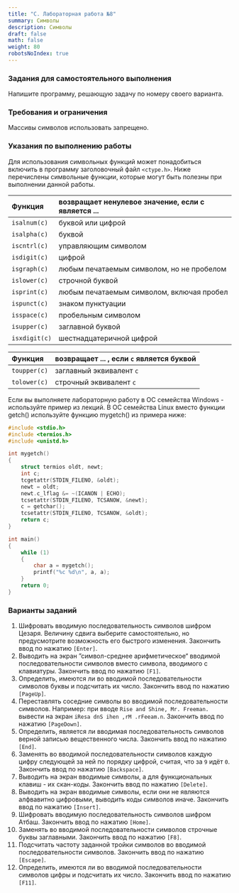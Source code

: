```yaml
---
title: "C. Лабораторная работа №8"
summary: Символы
description: Символы
draft: false
math: false
weight: 80
robotsNoIndex: true
---
```


### Задания для самостоятельного выполнения

Напишите программу, решающую задачу по номеру своего варианта.


### Требования и ограничения

Массивы символов использовать запрещено.


### Указания по выполнению работы

Для использования символьных функций может понадобиться включить в программу заголовочный файл `<ctype.h>`. Ниже перечислены символьные функции, которые могут быть полезны при выполнении данной работы.

| Функция | возвращает ненулевое значение, если c является ... |
|     :-----------     | :--------- |
| `isalnum(c)` |  буквой или цифрой   |
| `isalpha(c)` | буквой |
| `iscntrl(c)` | управляющим символом |
| `isdigit(c)` | цифрой |
| `isgraph(c)` | любым печатаемым символом, но не пробелом |
| `islower(c)` | строчной буквой |
| `isprint(c)` | любым печатаемым символом, включая пробел |
| `ispunct(c)` | знаком пунктуации |
| `isspace(c)` | пробельным символом |
| `isupper(c)` | заглавной буквой |
| `isxdigit(c)` | шестнадцатеричной цифрой |

| Функция | возвращает ... , если `c` является буквой |
|     :-----------     | :--------- |
| `toupper(c)` | заглавный эквивалент `c` |
| `tolower(c)` | строчный эквивалент `c` |

Если вы выполняете лабораторную работу в ОС семейства Windows - используйте пример из лекций. В ОС семейства Linux вместо функции getch() используйте функцию mygetch() из примера ниже:

```c
#include <stdio.h>
#include <termios.h>
#include <unistd.h>

int mygetch()
{
    struct termios oldt, newt;
    int c;
    tcgetattr(STDIN_FILENO, &oldt);
    newt = oldt;
    newt.c_lflag &= ~(ICANON | ECHO);
    tcsetattr(STDIN_FILENO, TCSANOW, &newt);
    c = getchar();
    tcsetattr(STDIN_FILENO, TCSANOW, &oldt);
    return c;
}

int main()
{
    while (1)
    {
        char a = mygetch();
        printf("%c %d\n", a, a);
    }
    return 0;
}
```

### Варианты заданий

1. Шифровать вводимую последовательность символов шифром Цезаря. Величину сдвига выберите самостоятельно, но предусмотрите возможность его быстрого изменения. Закончить ввод по нажатию `[Enter]`.
2. Выводить на экран ”символ-среднее арифметическое“ вводимой последовательности символов вместо символа, вводимого с клавиатуры. Закончить ввод по нажатию `[F1]`.
3. Определить, имеются ли во вводимой последовательности символов буквы и подсчитать их число. Закончить ввод по нажатию `[PageUp]`.
4. Переставлять соседние символы во вводимой последовательности символов. Например: при вводе `Rise and Shine, Mr. Freeman.` вывести на экран `iResa dnS ihen ,rM .rFeeam.n`. Закончить ввод по нажатию `[PageDown]`.
5. Определить, является ли вводимая последовательность символов верной записью вещественного числа. Закончить ввод по нажатию `[End]`.
6. Заменять во вводимой последовательности символов каждую цифру следующей за ней по порядку цифрой, считая, что за `9` идёт `0`. Закончить ввод по нажатию `[Backspace]`.
7. Выводить на экран вводимые символы, а для функциональных клавиш - их скан-коды. Закончить ввод по нажатию `[Delete]`.
8. Выводить на экран вводимые символы, если они не являются алфвавитно цифровыми, выводить коды символов иначе. Закончить ввод по нажатию `[Insert]`.
9. Шифровать вводимую последовательность символов шифром Атбаш. Закончить ввод по нажатию `[Home]`.
10. Заменять во вводимой последовательности символов строчные буквы заглавными. Закончить ввод по нажатию `[F8]`.
11. Подсчитать частоту заданной тройки символов во вводимой последовательности символов. Закончить ввод по нажатию `[Escape]`.
12. Определить, имеются ли во вводимой последовательности символов цифры и подсчитать их число. Закончить ввод по нажатию `[F11]`.
